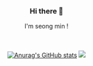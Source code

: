 <div align="center">
<h3>Hi there 👋</h3>

<div align="center">I'm seong min !</div>

<br>
<br>

[![Anurag's GitHub stats](https://github-readme-stats.vercel.app/api?username=hll2071)](https://github.com/hll2071)
<img src="https://github-readme-stats.vercel.app/api/top-langs/?username=hll2071&layout=compact&bg_color=180,000000,00000000&title_color=ffffff&text_color=ffffff"
           />
